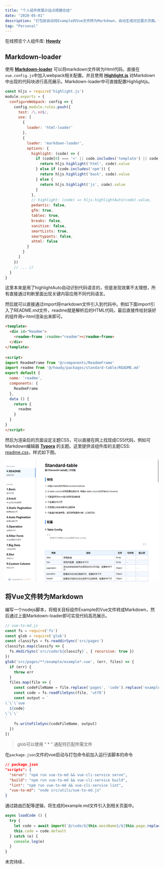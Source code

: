 ```yaml
---
title: "个人组件库展示站点搭建总结"
date: "2020-05-01"
description: "打包前自动将Example的Vue文件转为Markdown，自动生成对应展示页面。使用Markdown-loader将README.md文件和代码Markdown文件直接转成Html代码，并使用HighlightJs高亮展示代码"
tag: "Personal"
---
```


在线预览个人组件库: **<a href="https://kongfandong.cn/howdy" target="_blank">Howdy</a>**

## Markdown-loader

使用 **<a href="https://www.npmjs.com/package/markdown-loader" target="_blank">Markdown-loader</a>** 可以将markdown文件转为Html代码，直接在`vue.config.js`中加入webpack相关配置。并且使用 **<a href="https://highlightjs.org/" target="_blank">Highlight.js</a>** 对Markdown中出现的代码块进行高亮展示。Markdown-loader中可直接配置Highlightjs。

```js
const hljs = require('highlight.js')
module.exports = {
  configureWebpack: config => {
    config.module.rules.push({
      test: /\.md$/,
      use: [
        {
          loader: 'html-loader'
        },
        {
          loader: 'markdown-loader',
          options: {
            highlight: (code) => {
              if (code[0] === '<' || code.includes('template') || code.includes('script')) {
                return hljs.highlight('html', code).value
              } else if (code.includes('npm')) {
                return hljs.highlight('bash', code).value
              } else {
                return hljs.highlight('js', code).value
              }
            },
            // highlight: (code) => hljs.highlightAuto(code).value,
            pedantic: false,
            gfm: true,
            tables: true,
            breaks: false,
            sanitize: false,
            smartLists: true,
            smartypants: false,
            xhtml: false
          }
        }
      ]
    })
    // ... //
  }
}
```

这里本来是用了highlightAuto自动识别代码语言的，但是发现效果不太理想，所有直接通过判断里面出现关键内容应用不同代码语言。

然后就可以直接通过import将markdown文件引入到代码中。例如下面import引入了README.md文件，readme就是解析后的HTML代码，最后直接传给封装好的组件用v-html渲染出来即可。

```html
<template>
  <div id="Readme">
    <readme-frame :readme="readme"></readme-frame>
  </div>
</template>

<script>
import ReadmeFrame from '@/components/ReadmeFrame'
import readme from '@/howdy/packages/standard-table/README.md'
export default {
  name: 'readme',
  components: {
    ReadmeFrame
  },
  data () {
    return {
      readme
    }
  }
}
</script>
```

然后为渲染后的页面设定主题CSS，可以直接在网上找现成CSS代码，例如可Markdown编辑器 **<a href="http://theme.typora.io/" target="_blank">Typora</a>** 的主题。这里提供该组件库的主题CSS: <a href="./readme.css" target="_blank">readme.css</a>，样式如下图。

![README渲染页面](./readme.jpg)


## 将Vue文件转为Markdown

编写一个nodejs脚本，将相关目标组件Example的Vue文件转成Markdown，然后通过上面Markdown-loader即可实现代码高亮展示。

```js
// vue-to-md.js
const fs = require('fs')
const glob = require('glob')
const classifys = fs.readdirSync('src/pages')
classifys.map(classify => {
  fs.mkdirSync(`src/code/${classify}`, { recursive: true })
})
glob('src/pages/**/example/example*.vue', (err, files) => {
  if (err) {
    throw err
  }
  files.map(file => {
    const codeFileName = file.replace('pages', 'code').replace('example/', '').replace('vue', 'md')
    const code = fs.readFileSync(file, 'utf8')
    const output = `
\`\`\`vue
  ${code}
\`\`\`
`
    fs.writeFileSync(codeFileName, output)
  })
})
```

> glob可以使用 “ * ” 通配符匹配所需文件

在`package.json`文件的vue启动与打包命令前加入运行该脚本的命令

```json
// package.json
"scripts": {
  "serve": "npm run vue-to-md && vue-cli-service serve",
  "build": "npm run vue-to-md && vue-cli-service build",
  "lint": "npm run vue-to-md && vue-cli-service lint",
  "vue-to-md": "node src/utils/vue-to-md.js"
}
```

通过路由匹配等逻辑，将生成的example.md文件引入到相关页面中。
```js
async loadCode () {
  try {
    let code = await import(`@/code/${this.mainName}/${this.page.replace(this.mainName + '-', '')}.md`)
    this.code = code.default
  } catch (e) {
    console.log(e)
  }
}
```

未完待续..


